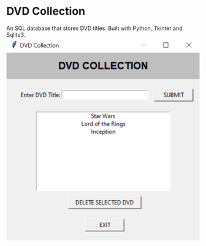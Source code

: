 # DVD Collection
An SQL database that stores DVD titles. Built with Python, Tkinter and Sqlite3.
<img src="screenshot.png">